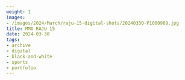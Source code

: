 ```yaml
---
weight: 1
images:
- /images/2024/March/raju-15-digital-shots/20240330-P1060968.jpg
title: MMA RAJU 15
date: 2024-03-30
tags:
- archive
- digital
- black-and-white
- sports
- portfolio
---
```

